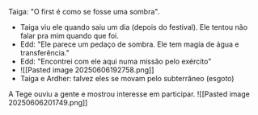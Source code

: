 Taiga: "O first é como se fosse uma sombra".

- Taiga viu ele quando saiu um dia (depois do festival). Ele tentou não falar pra mim quando que foi.
- Edd: "Ele parece um pedaço de sombra. Ele tem magia de água e transferência." 
- Edd: "Encontrei com ele aqui numa missão pelo exército"
- ![[Pasted image 20250606192758.png]]
- Taiga e Ardher: talvez eles se movam pelo subterrâneo (esgoto)


A Tege ouviu a gente e mostrou interesse em participar.
![[Pasted image 20250606201749.png]]

